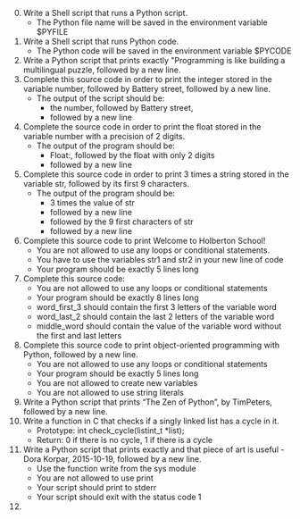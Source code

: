 0. Write a Shell script that runs a Python script.
	* The Python file name will be saved in the environment variable $PYFILE
1. Write a Shell script that runs Python code.
	* The Python code will be saved in the environment variable $PYCODE
2. Write a Python script that prints exactly "Programming is like building a multilingual puzzle, followed by a new line.
3. Complete this source code in order to print the integer stored in the variable number, followed by Battery street, followed by a new line.
	* The output of the script should be:
		* the number, followed by Battery street,
		* followed by a new line
4. Complete the source code in order to print the float stored in the variable number with a precision of 2 digits.
	* The output of the program should be:
		* Float:, followed by the float with only 2 digits
		* followed by a new line
5. Complete this source code in order to print 3 times a string stored in the variable str, followed by its first 9 characters.
	* The output of the program should be:
		* 3 times the value of str
		* followed by a new line
		* followed by the 9 first characters of str
		* followed by a new line
6. Complete this source code to print Welcome to Holberton School!
	* You are not allowed to use any loops or conditional statements.
	* You have to use the variables str1 and str2 in your new line of code
	* Your program should be exactly 5 lines long
7. Complete this source code:
	* You are not allowed to use any loops or conditional statements
	* Your program should be exactly 8 lines long
	* word_first_3 should contain the first 3 letters of the variable word
	* word_last_2 should contain the last 2 letters of the variable word
	* middle_word should contain the value of the variable word without the first and last letters
8. Complete this source code to print object-oriented programming with Python, followed by a new line.
	* You are not allowed to use any loops or conditional statements
	* Your program should be exactly 5 lines long
	* You are not allowed to create new variables
	* You are not allowed to use string literals
9.  Write a Python script that prints “The Zen of Python”, by TimPeters, followed by a new line.
10. Write a function in C that checks if a singly linked list has a cycle in it.
	* Prototype: int check_cycle(listint_t *list);
	* Return: 0 if there is no cycle, 1 if there is a cycle
11. Write a Python script that prints exactly and that piece of art is useful - Dora Korpar, 2015-10-19, followed by a new line.
	* Use the function write from the sys module
	* You are not allowed to use print
	* Your script should print to stderr
	* Your script should exit with the status code 1
12. 
